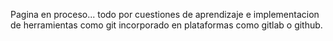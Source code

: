 Pagina en proceso... todo por cuestiones de aprendizaje e implementacion
de herramientas como git incorporado en plataformas como gitlab o github.
